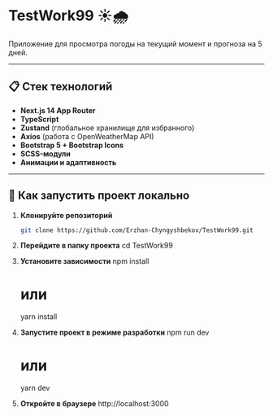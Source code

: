 # TestWork99 ☀️🌧️

Приложение для просмотра погоды на текущий момент и прогноза на 5 дней.

---

## 📋 Стек технологий

- **Next.js 14 App Router**
- **TypeScript**
- **Zustand** (глобальное хранилище для избранного)
- **Axios** (работа с OpenWeatherMap API)
- **Bootstrap 5 + Bootstrap Icons**
- **SCSS-модули**
- **Анимации и адаптивность**

---

## 🚀 Как запустить проект локально

1. **Клонируйте репозиторий**

   ```bash
   git clone https://github.com/Erzhan-Chyngyshbekov/TestWork99.git


   ```

2. **Перейдите в папку проекта**
   сd TestWork99

3. **Установите зависимости**
   npm install

   # или

   yarn install

4. **Запустите проект в режиме разработки**
   npm run dev

   # или

   yarn dev

5. **Откройте в браузере**
   http://localhost:3000
